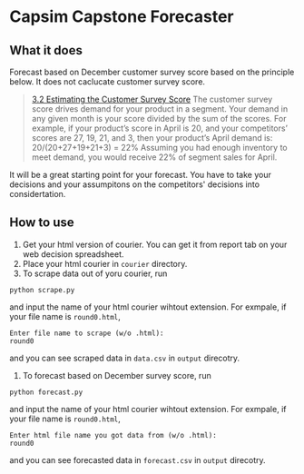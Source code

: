 # Capsim Capstone Forecaster
## What it does
Forecast based on December customer survey score based on the principle below. It does not caclucate customer survey score.

> [3.2 Estimating the Customer Survey Score](http://ww3.capsim.com/guides/capstone_harvard2011/the-guide/3-the-customer-survey-score034f.html)
The customer survey score drives demand for your product in a segment. Your demand in any given month is your score divided by the sum of the scores. For example, if your product’s score in April is 20, and your competitors’ scores are 27, 19, 21, and 3, then your product’s April demand is:
20/(20+27+19+21+3) = 22%
Assuming you had enough inventory to meet demand, you would receive 22% of segment sales for April.

It will be a great starting point for your forecast. You have to take your decisions and your assumpitons on the competitors' decisions into considertation.

## How to use
1. Get your html version of courier. You can get it from report tab on your web decision spreadsheet.
1. Place your html courier in `courier` directory.
1. To scrape data out of yoru courier, run
```
python scrape.py
```
and input the name of your html courier wihtout extension. For exmpale, if your file name is `round0.html`,
```
Enter file name to scrape (w/o .html):
round0
```
and you can see scraped data in `data.csv` in `output` direcotry.
1. To forecast based on December survey score, run
```
python forecast.py
```
and input the name of your html courier wihtout extension. For exmpale, if your file name is `round0.html`,
```
Enter html file name you got data from (w/o .html):
round0
```
and you can see forecasted data in `forecast.csv` in `output` direcotry.